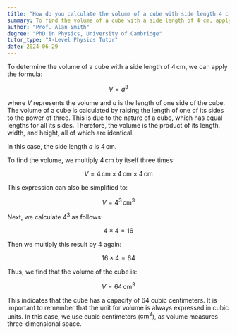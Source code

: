 ```yaml
---
title: "How do you calculate the volume of a cube with side length 4 cm?"
summary: To find the volume of a cube with a side length of 4 cm, apply the formula $ V = a^3 $, resulting in a volume of 64 $\text{cm}^{3}$.
author: "Prof. Alan Smith"
degree: "PhD in Physics, University of Cambridge"
tutor_type: "A-Level Physics Tutor"
date: 2024-06-29
---
```


To determine the volume of a cube with a side length of $4 \, \text{cm}$, we can apply the formula:

$$ V = a^3 $$

where $V$ represents the volume and $a$ is the length of one side of the cube. The volume of a cube is calculated by raising the length of one of its sides to the power of three. This is due to the nature of a cube, which has equal lengths for all its sides. Therefore, the volume is the product of its length, width, and height, all of which are identical.

In this case, the side length $a$ is $4 \, \text{cm}$.

To find the volume, we multiply $4 \, \text{cm}$ by itself three times:

$$ V = 4 \, \text{cm} \times 4 \, \text{cm} \times 4 \, \text{cm} $$

This expression can also be simplified to:

$$ V = 4^3 \, \text{cm}^3 $$

Next, we calculate $4^3$ as follows:

$$ 4 \times 4 = 16 $$

Then we multiply this result by $4$ again:

$$ 16 \times 4 = 64 $$

Thus, we find that the volume of the cube is:

$$ V = 64 \, \text{cm}^3 $$

This indicates that the cube has a capacity of $64$ cubic centimeters. It is important to remember that the unit for volume is always expressed in cubic units. In this case, we use cubic centimeters ($\text{cm}^3$), as volume measures three-dimensional space.
    